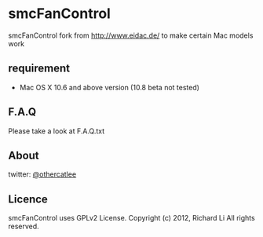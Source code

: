 # smcFanControl

smcFanControl fork from http://www.eidac.de/ to make certain Mac models work

## requirement

* Mac OS X 10.6 and above version (10.8 beta not tested)


## F.A.Q

Please take a look at F.A.Q.txt

## About

twitter: [@othercatlee](twitter.com/#!/othercatlee)

## Licence

   smcFanControl uses GPLv2 License. 
   Copyright (c) 2012, Richard Li
   All rights reserved.

